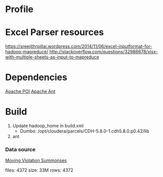 # Profile

# Excel Parser resources

https://sreejithrpillai.wordpress.com/2014/11/06/excel-inputformat-for-hadoop-mapreduce/
http://stackoverflow.com/questions/32986678/xlsx-with-multiple-sheets-as-input-to-mapreduce

# Dependencies

[Apache POI](https://poi.apache.org/)
[Apache Ant](https://ant.apache.org/)

# Build

1. Update hadoop_home in build.xml
	* Dumbo: /opt/cloudera/parcels/CDH-5.8.0-1.cdh5.8.0.p0.42/lib
2. ant

### Data source

[Moving Violation Summonses](http://www.nyc.gov/html/nypd/html/traffic_reports/traffic_summons_reports.shtml)

files: 4372
size: 33M
rows: 4372